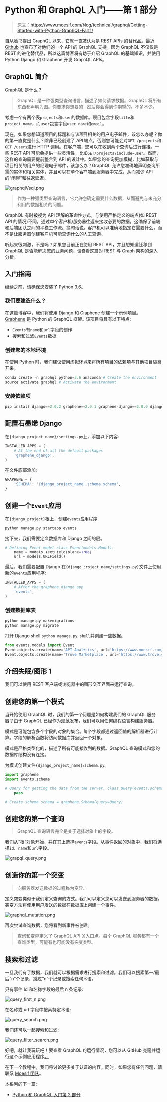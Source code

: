 # Python 和 GraphQL 入门——第 1 部分

> 原文：<https://www.moesif.com/blog/technical/graphql/Getting-Started-with-Python-GraphQL-Part1/>

自从脸书提出 GraphQL 以来，它就一直被认为是 REST APIs 的替代品。最近 [Github](https://githubengineering.com/the-github-graphql-api/) 也宣布了对他们的一个 API 的 GraphQL 支持。因为 GraphQL 不仅仅是 REST 的进化替代品，所以这篇博客将有助于介绍 GraphQL 的基础知识，并使用 Python Django 和 Graphene 开发 GraphQL APIs。

## GraphQL 简介

GraphQL 是什么？

> GraphQL 是一种强类型查询语言，描述了如何请求数据。GraphQL 将所有东西都声明为图。你要求你想要的，然后你会得到你期望的。不多不少。

考虑一个有两个表`projects`和`user`的数据库。项目包含字段`title`和`project_name`，而`user`包含字段`user_name`和`email`。

现在，如果您想知道项目的标题和与该项目相关的用户电子邮件，该怎么办呢？你的第一直觉是什么？除非已经创建了 API 端点，否则您可能会对`GET /projects`和`GET /users`进行 HTTP 调用。在客户端，您可以在收到两个查询后进行连接。一些 REST API 可能会提供一些灵活性，比如`GET/projects?include=user`。然而，这样的查询需要提前整合到 API 的设计中。如果您的查询更加模糊，比如获取与项目相关的用户的经理电子邮件，该怎么办？GraphQL 允许您准确地声明查询所需的实体和相关实体，并且可以在单个客户端到服务器中完成，从而减少 API 的“闲聊”和往返延迟。

![graphqlVsql.png](img/3e757df3606c91f773f3ed68e454b4a1.png)

> 作为一种强类型查询语言，它允许您确定需要什么数据，从而避免与未充分利用的数据相关的问题。

GraphQL 有时被视为 API 理解的革命性方式。与使用严格定义的端点(如 REST API 的情况)不同，通过单个客户机/服务器往返来接收必要的数据，这确保了前端和后端团队之间的平稳工作流。换句话说，客户机可以准确地指定它需要什么，而不是让服务器创建客户机可能查询什么的人工查询。

听起来很刺激，不是吗？如果您目前正在使用 REST API，并且想知道迁移到 GraphQL 是否能解决您的业务问题，请查看这篇对 REST 与 Graph 架构的深入分析。

## 入门指南

继续之前，请确保您安装了 Python 3.6。

### 我们要建造什么？

在这篇博客中，我们将使用 Django 和 Graphene 创建一个示例项目。 [Graphene](http://graphene-python.org/) 是 Python 的 GraphQL 框架。该项目将具有以下特点:

*   `Events`有`name`和`url`字段的创作
*   搜索和过滤`Events`数据

### 创建您的本地环境

在使用 Python 时，我们建议使用虚拟环境来将所有项目的依赖项与其他项目隔离开来。

```py
conda create -n graphql python=3.6 anaconda # Create the environment
source activate graphql # Activate the environment 
```

### 安装依赖项

```py
pip install django==2.0.2 graphene==2.0.1 graphene-django==2.0.0 django-filter==1.1.0 
```

## 配置石墨烯 Django

在`{django_project_name}/settings.py`上，添加以下内容:

```py
INSTALLED_APPS = (
    # At the end of all the default packages
    'graphene_django',
) 
```

在文件底部添加:

```py
GRAPHENE = {
    'SCHEMA': '{django_project_name}.schema.schema',
} 
```

## 创建一个`Event`应用

在`{django_project}`根上，创建`events`应用程序

```py
python manage.py startapp events 
```

接下来，我们需要定义数据库和 Django 之间的层。

```py
# Defining Event model class Event(models.Model):
    name = models.TextField(blank=True)
    url = models.URLField() 
```

最后，我们需要配置 Django 在`{django_project_name/settings.py}`文件上使用新的`events`应用程序:

```py
INSTALLED_APPS = (
    # After the graphene_django app
    'events',
) 
```

### 创建数据库表

```py
python manage.py makemigrations
python manage.py migrate 
```

打开 Django shell `python manage.py shell`并创建一些数据。

```py
from events.models import Event
Event.objects.create(name='API Analytics', url='https://www.moesif.com/')
Event.objects.create(name='Trove Marketplace', url='https://www.trove.com/') 
```

## 介绍失眠/图形 1

我们可以使用 REST 客户端或浏览器中的图形交互界面来运行查询。

## 创建您的第一个模式

当开始使用 GraphQL 时，我们的第一个问题是如何构建我们的 GraphQL 服务器？由于 GraphQL 已经作为[规范](https://graphql.github.io/graphql-spec/October2016/)发布，我们可以用任何编程语言构建服务器。

模式是可能包含多个字段的对象的集合。每个字段都通过返回值的解析器进行计算。字段的解析函数将访问数据库并返回一个对象。

模式是严格类型化的，描述了所有可能接收到的数据。GraphQL 查询模式和您的数据库结构没有连接。

为模式创建文件`{django_project_name}/schema.py`。

```py
import graphene
import events.schema

# Query for getting the data from the server. class Query(events.schema.Query, graphene.ObjectType):
    pass

# Create schema schema = graphene.Schema(query=Query) 
```

## 创建您的第一个查询

> GraphQL 查询语言完全是关于选择对象上的字段。

我们从“根”对象开始，并在其上选择`events`字段。从事件返回的对象中，我们将选择`id`、`name`和`url`字段。

![grapql_query.png](img/bd178af23f4238b3d96c7d2267d654c0.png)

## 创造你的第一个突变

> 向服务器发送数据的过程称为变异。

定义突变类似于我们定义查询的方式。我们可以定义您可以发送到服务器的数据。突变方法将使用用户发送的数据在数据库上创建一个事件。

![graphql_mutation.png](img/e9de0904086edc9ff1f2e4a8be489285.png)

再次尝试查询数据，您将看到新事件被创建。

> 查询和变异定义了 GraphQL API 的入口点。每个 GraphQL 服务都有一个查询类型，可能有也可能没有突变类型。

## 搜索和过滤

一旦我们有了数据，我们就可以根据需求进行搜索和过滤。我们可以搜索第一/最后“n”个记录，跳过“n”个记录或搜索任何术语。

只有事件 Id 和名称字段的最后 n 条记录:

![query_first_n.png](img/973936f15edde79d84d7af6a0b83eb9d.png)

在名称或 url 字段中搜索特定术语:

![query_search.png](img/ef44a8ed8448e4c7dcedfa0c9c51ad5e.png)

我们还可以一起搜索和过滤:

![query_filter_search.png](img/3f962833e4d167eca21df14ad85438fa.png)

好吧，就让我玩玩吧！要查看 GraphQL 的运行情况，您可以从 GitHub 克隆并运行这个示例应用程序[。](https://github.com/Moesif/moesif-graphene-django-example)

在下一个教程中，我们将讨论更多关于认证的内容。同时，如果您有任何问题，请联系 [Moesif 团队](mailto:team@moesif.com)。

本系列的下一篇:

*   [Python 和 GraphQL 入门第 2 部分](/blog/technical/graphql/Getting-Started-with-GraphQL-Part2/)